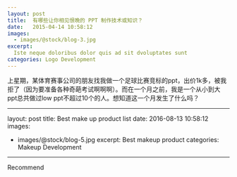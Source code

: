 ```yaml
---
layout: post
title:  有哪些让你相见恨晚的 PPT 制作技术或知识？
date:   2015-04-14 10:58:12
images:
  - images/@stock/blog-3.jpg
excerpt:
  Iste neque doloribus dolor quis ad sit dvoluptates sunt
categories: Logo Development
---
```


上星期，某体育赛事公司的朋友找我做一个足球比赛竞标的ppt，出价1k多，被我拒了（因为要准备各种奇葩考试啊啊啊）。而在一个月之前，我是一个从小到大ppt总共做过low ppt不超过10个的人。想知道这一个月发生了什么吗？

---
layout: post
title: Best make up product list
date:   2016-08-13 10:58:12
images:
  - images/@stock/blog-5.jpg
excerpt:
Best makeup product
categories: Makeup
Development
---

Recommend